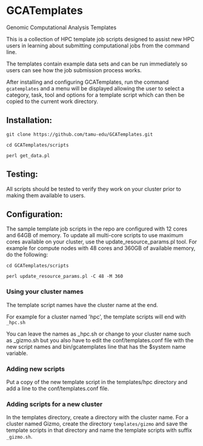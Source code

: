 # GCATemplates
Genomic Computational Analysis Templates

This is a collection of HPC template job scripts designed to assist new HPC users in learning about submitting computational jobs from the command line. 

The templates contain example data sets and can be run immediately so users can see how the job submission process works.

After installing and configuring GCATemplates, run the command `gcatemplates` and a menu will be displayed allowing the user to select a category, task, tool and options for a template script which can then be copied to the current work directory.

## Installation:

`git clone https://github.com/tamu-edu/GCATemplates.git`

`cd GCATemplates/scripts`

`perl get_data.pl`

## Testing:

All scripts should be tested to verify they work on your cluster prior to making them available to users.

## Configuration:

The sample template job scripts in the repo are configured with 12 cores and 64GB of memory.
To update all multi-core scripts to use maximum cores available on your cluster, use the update_resource_params.pl tool.
For example for compute nodes with 48 cores and 360GB of available memory, do the following:

`cd GCATemplates/scripts`

`perl update_resource_params.pl -C 48 -M 360`

### Using your cluster names

The template script names have the cluster name at the end.

For example for a cluster named 'hpc', the template scripts will end with `_hpc.sh`

You can leave the names as _hpc.sh or change to your cluster name such as _gizmo.sh but you also have to edit the conf/templates.conf file with the new script names and bin/gcatemplates line that has the $system name variable.

### Adding new scripts

Put a copy of the new template script in the templates/hpc directory and add a line to the conf/templates.conf file.

### Adding scripts for a new cluster

In the templates directory, create a directory with the cluster name. For a cluster named Gizmo, create the directory `templates/gizmo` and save the template scripts in that directory and name the template scripts with suffix `_gizmo.sh`.

